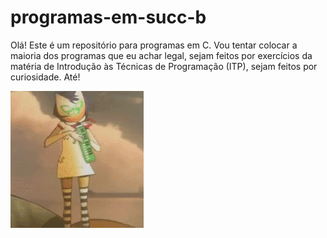 # programas-em-succ-b

Olá! Este é um repositório para programas em C. Vou tentar colocar a maioria dos programas que eu achar legal, sejam feitos por exercícios da matéria de Introdução às Técnicas de Programação (ITP), sejam feitos por curiosidade. Até!

![happy noodle](./.media/noodle_dancing.gif)
